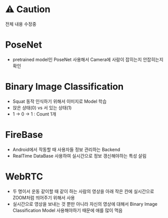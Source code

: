 # ⚠ Caution
전체 내용 수정중


# PoseNet
- pretrained model인 PoseNet 사용해서 Camera에 사람이 잡히는지 안잡히는지 확인

# Binary Image Classification 
- Squat 동작 인식하기 위해서 이미지로 Model 학습
- 앉은 상태(0) vs 서 있는 상태(1)
- 1 -> 0 -> 1 : Count 1개

# FireBase
- Android에서 작동할 때 사용자들 정보 관리하는 Backend
- RealTime DataBase 사용하여 실시간으로 정보 갱신해야하는 특성 살림

# WebRTC
- 두 명이서 운동 같이할 때 같이 하는 사람의 영상을 아래 작은 칸에 실시간으로 ZOOM처럼 띄어주기 위해서 사용
- 실시간으로 영상을 보내는 것 뿐만 아니라 자신의 영상에 대해서 Binary Image Classification Model 사용해야하기 때문에 애를 많이 먹음
